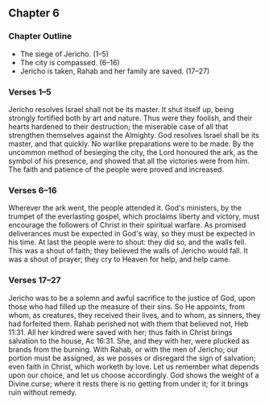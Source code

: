 ## Chapter 6

### Chapter Outline

- The siege of Jericho. (1–5)
- The city is compassed. (6–16)
- Jericho is taken, Rahab and her family are saved. (17–27)

### Verses 1–5

Jericho resolves Israel shall not be its master. It shut itself up, being strongly fortified both by art and nature. Thus were they foolish, and their hearts hardened to their destruction; the miserable case of all that strengthen themselves against the Almighty. God resolves Israel shall be its master, and that quickly. No warlike preparations were to be made. By the uncommon method of besieging the city, the Lord honoured the ark, as the symbol of his presence, and showed that all the victories were from him. The faith and patience of the people were proved and increased.

### Verses 6–16

Wherever the ark went, the people attended it. God's ministers, by the trumpet of the everlasting gospel, which proclaims liberty and victory, must encourage the followers of Christ in their spiritual warfare. As promised deliverances must be expected in God's way, so they must be expected in his time. At last the people were to shout: they did so, and the walls fell. This was a shout of faith; they believed the walls of Jericho would fall. It was a shout of prayer; they cry to Heaven for help, and help came.

### Verses 17–27

Jericho was to be a solemn and awful sacrifice to the justice of God, upon those who had filled up the measure of their sins. So He appoints, from whom, as creatures, they received their lives, and to whom, as sinners, they had forfeited them. Rahab perished not with them that believed not, Heb 11:31. All her kindred were saved with her; thus faith in Christ brings salvation to the house, Ac 16:31. She, and they with her, were plucked as brands from the burning. With Rahab, or with the men of Jericho; our portion must be assigned, as we posses or disregard the sign of salvation; even faith in Christ, which worketh by love. Let us remember what depends upon our choice, and let us choose accordingly. God shows the weight of a Divine curse; where it rests there is no getting from under it; for it brings ruin without remedy.

